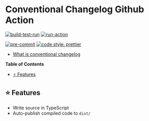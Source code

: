 # Conventional Changelog Github Action

[![build-test-run][build-test-run.badge]][build-test-run.file]
[![run-action][run-action.badge]][run-action.file]

[![pre-commit][pre-commit.badge]][pre-commit.url]
[![code style: prettier][code-style.badge]][code-style.url]

- [What is conventional changelog](https://github.com/conventional-changelog/conventional-changelog#getting-started)

<!-- START doctoc generated TOC please keep comment here to allow auto update -->
<!-- DON'T EDIT THIS SECTION, INSTEAD RE-RUN doctoc TO UPDATE -->
**Table of Contents**

- [⭐ Features](#-features)

<!-- END doctoc generated TOC please keep comment here to allow auto update -->

## ⭐ Features

- Write source in TypeScript
- Auto-publish compiled code to `dist/`

<!-- resources -->
[build-test-run.badge]: https://github.com/accelerator-blueprints/blueprint-github-action-typescipt/actions/workflows/01-build.yml/badge.svg
[build-test-run.file]: https://github.com/accelerator-blueprints/blueprint-github-action-typescipt/actions/workflows/01-build.yml
[run-action.badge]: https://github.com/accelerator-blueprints/blueprint-github-action-typescipt/actions/workflows/02-test.yml/badge.svg
[run-action.file]: https://github.com/accelerator-blueprints/blueprint-github-action-typescipt/actions/workflows/02-test.yml
[pre-commit.badge]: https://img.shields.io/badge/pre--commit-enabled-brightgreen?logo=pre-commit&logoColor=white
[pre-commit.url]: https://github.com/pre-commit/pre-commit
[code-style.badge]: https://img.shields.io/badge/code_style-prettier-ff69b4.svg?style=flat-square
[code-style.url]: https://github.com/prettier/prettier
